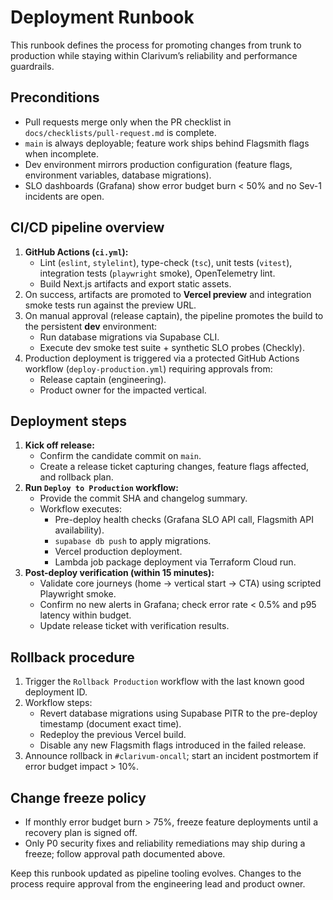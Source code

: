 # Deployment Runbook

This runbook defines the process for promoting changes from trunk to production while staying within Clarivum’s reliability and performance guardrails.

## Preconditions

- Pull requests merge only when the PR checklist in `docs/checklists/pull-request.md` is complete.
- `main` is always deployable; feature work ships behind Flagsmith flags when incomplete.
- Dev environment mirrors production configuration (feature flags, environment variables, database migrations).
- SLO dashboards (Grafana) show error budget burn < 50% and no Sev-1 incidents are open.

## CI/CD pipeline overview

1. **GitHub Actions (`ci.yml`):**
   - Lint (`eslint`, `stylelint`), type-check (`tsc`), unit tests (`vitest`), integration tests (`playwright` smoke), OpenTelemetry lint.
   - Build Next.js artifacts and export static assets.
2. On success, artifacts are promoted to **Vercel preview** and integration smoke tests run against the preview URL.
3. On manual approval (release captain), the pipeline promotes the build to the persistent **dev** environment:
   - Run database migrations via Supabase CLI.
   - Execute dev smoke test suite + synthetic SLO probes (Checkly).
4. Production deployment is triggered via a protected GitHub Actions workflow (`deploy-production.yml`) requiring approvals from:
   - Release captain (engineering).
   - Product owner for the impacted vertical.

## Deployment steps

1. **Kick off release:**
   - Confirm the candidate commit on `main`.
   - Create a release ticket capturing changes, feature flags affected, and rollback plan.
2. **Run `Deploy to Production` workflow:**
   - Provide the commit SHA and changelog summary.
   - Workflow executes:
     - Pre-deploy health checks (Grafana SLO API call, Flagsmith API availability).
     - `supabase db push` to apply migrations.
     - Vercel production deployment.
     - Lambda job package deployment via Terraform Cloud run.
3. **Post-deploy verification (within 15 minutes):**
   - Validate core journeys (home → vertical start → CTA) using scripted Playwright smoke.
   - Confirm no new alerts in Grafana; check error rate < 0.5% and p95 latency within budget.
   - Update release ticket with verification results.

## Rollback procedure

1. Trigger the `Rollback Production` workflow with the last known good deployment ID.
2. Workflow steps:
   - Revert database migrations using Supabase PITR to the pre-deploy timestamp (document exact time).
   - Redeploy the previous Vercel build.
   - Disable any new Flagsmith flags introduced in the failed release.
3. Announce rollback in `#clarivum-oncall`; start an incident postmortem if error budget impact > 10%.

## Change freeze policy

- If monthly error budget burn > 75%, freeze feature deployments until a recovery plan is signed off.
- Only P0 security fixes and reliability remediations may ship during a freeze; follow approval path documented above.

Keep this runbook updated as pipeline tooling evolves. Changes to the process require approval from the engineering lead and product owner.
